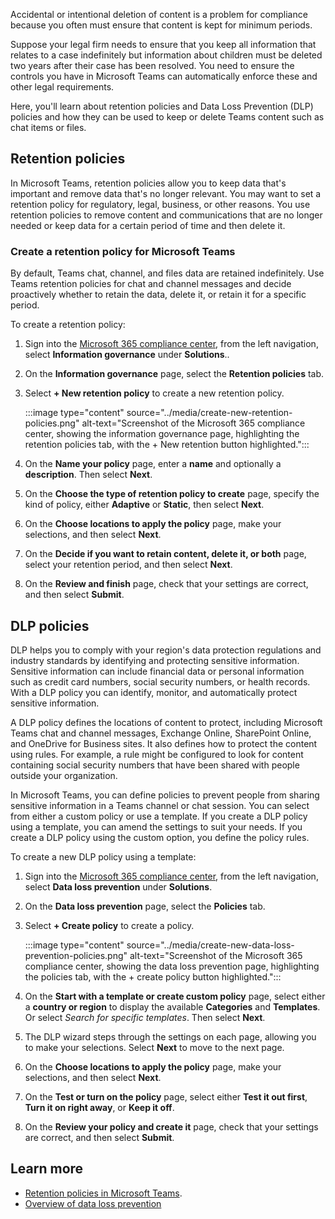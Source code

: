 Accidental or intentional deletion of content is a problem for compliance because you often must ensure that content is kept for minimum periods.

Suppose your legal firm needs to ensure that you keep all information that relates to a case indefinitely but information about children must be deleted two years after their case has been resolved. You need to ensure the controls you have in Microsoft Teams can automatically enforce these and other legal requirements.  

Here, you'll learn about retention policies and Data Loss Prevention (DLP) policies and how they can be used to keep or delete Teams content such as chat items or files.

## Retention policies

In Microsoft Teams, retention policies allow you to keep data that's important and remove data that's no longer relevant.
You may want to set a retention policy for regulatory, legal, business, or other reasons. You use retention policies to remove content and communications that are no longer needed or keep data for a certain period of time and then delete it.

### Create a retention policy for Microsoft Teams

By default, Teams chat, channel, and files data are retained indefinitely. Use Teams retention policies for chat and channel messages and decide proactively whether to retain the data, delete it, or retain it for a specific period.

To create a retention policy:

1. Sign into the [Microsoft 365 compliance center](https://compliance.microsoft.com), from the left navigation, select **Information governance** under **Solutions**..
1. On the **Information governance** page, select the **Retention policies** tab.
1. Select **+ New retention policy** to create a new retention policy.

    :::image type="content" source="../media/create-new-retention-policies.png" alt-text="Screenshot of the Microsoft 365 compliance center, showing the information governance page, highlighting the retention policies tab, with the + New retention button highlighted.":::

1. On the **Name your policy** page, enter a **name** and optionally a **description**. Then select **Next**.
1. On the **Choose the type of retention policy to create​** page, specify the kind of policy, either **Adaptive** or **Static**, then select **Next**.
1. On the **Choose locations to apply the policy** page, make your selections, and then select **Next**.
1. On the **Decide if you want to retain content, delete it, or both** page, select your retention period, and then select **Next**.
1. On the **Review and finish** page, check that your settings are correct, and then select **Submit**.

## DLP policies

DLP helps you to comply with your region's data protection regulations and industry standards by identifying and protecting sensitive information. Sensitive information can include financial data or personal information such as credit card numbers, social security numbers, or health records. With a DLP policy you can identify, monitor, and automatically protect sensitive information.

A DLP policy defines the locations of content to protect, including Microsoft Teams chat and channel messages, Exchange Online, SharePoint Online, and OneDrive for Business sites. It also defines how to protect the content using rules. For example, a rule might be configured to look for content containing social security numbers that have been shared with people outside your organization.

In Microsoft Teams, you can define policies to prevent people from sharing sensitive information in a Teams channel or chat session. You can select from either a custom policy or use a template. If you create a DLP policy using a template, you can amend the settings to suit your needs. If you create a DLP policy using the custom option, you define the policy rules.

To create a new DLP policy using a template:

1. Sign into the [Microsoft 365 compliance center](https://compliance.microsoft.com), from the left navigation, select **Data loss prevention** under **Solutions**.
1. On the **Data loss prevention** page, select the **Policies** tab.
1. Select **+ Create policy** to create a policy.

    :::image type="content" source="../media/create-new-data-loss-prevention-policies.png" alt-text="Screenshot of the Microsoft 365 compliance center, showing the data loss prevention page, highlighting the policies tab, with the + create policy button highlighted.":::

1. On the **Start with a template or create custom policy** page, select either a **country or region** to display the available **Categories** and **Templates**. Or select *Search for specific templates*. Then select **Next**.
1. The DLP wizard steps through the settings on each page, allowing you to make your selections. Select **Next** to move to the next page.
1. On the **Choose locations to apply the policy** page, make your selections, and then select **Next**.
1. On the **Test or turn on the policy** page, select either **Test it out first**, **Turn it on right away**, or **Keep it off**.
1. On the **Review your policy and create it** page, check that your settings are correct, and then select **Submit**.

## Learn more

- [Retention policies in Microsoft Teams](/microsoftteams/retention-policies).
- [Overview of data loss prevention](/microsoft-365/compliance/data-loss-prevention-policies)
